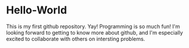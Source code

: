 # Hello-World
This is my first github repository. Yay!
Programming is so much fun! I'm looking forward to getting to know more about github, and I'm especially excited to collaborate 
with others on intersting problems.
